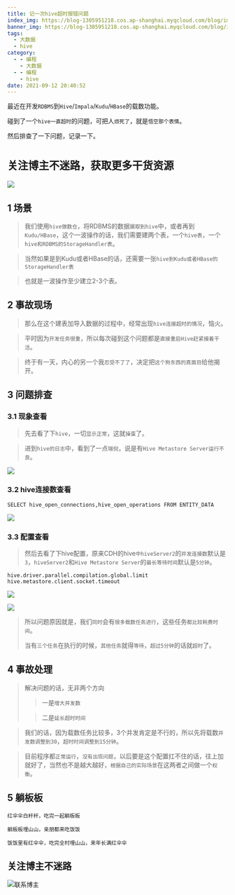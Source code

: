 ```yaml
---
title: 记一次hive超时报错问题
index_img: https://blog-1305951218.cos.ap-shanghai.myqcloud.com/blog/image/articleBg/1(94).jpg
banner_img: https://blog-1305951218.cos.ap-shanghai.myqcloud.com/blog/image/articleBg/1(94).jpg
tags:
  - 大数据
  - hive
category:
  - - 编程
    - 大数据
  - - 编程
    - hive
date: 2021-09-12 20:40:52
---
```


最近在开发`RDBMS`到`Hive`/`Impala`/`Kudu`/`HBase`的载数功能。

碰到了一个`hive一直超时`的问题，可把人`烦死了`，就是`悟空那个表情`。

然后排查了一下问题，记录一下。

<!-- more -->

# `关注博主不迷路，获取更多干货资源`

![](https://github-edu-student-id-card-basic-1305951218.cos.ap-shanghai.myqcloud.com/shouhou.jpg)

## 1 场景

> 我们使用`hive做数仓`，将RDBMS的数据`摄取到hive`中，或者再到`Kudu/HBase`，这个一波操作的话，我们需要建两个表，一个`hive表`，一个`hive和RDBMS的StorageHandler表`。
 
> 当然如果是到Kudu或者HBase的话，还需要一张`hive到Kudu或者HBase的StorageHandler表`
 
> 也就是一波操作至少建立2-3个表。

## 2 事故现场

> 那么在这个建表加导入数据的过程中，经常出现`hive连接超时的情况`，恼火。

> 平时因为`开发任务很重`，所以每次碰到这个问题都是`直接重启Hive赶紧接着干活`。

> 终于有一天，内心的另一个我`忍受不了了`，决定把`这个狗东西的真面目`给他揭开。 

## 3 问题排查

### 3.1 现象查看

> 先去看了下`hive`，一切`显示正常`，这就`操蛋`了。

> 进到`hive的日志`中，看到了一点`端倪`，说是有`Hive Metastore Server运行不良`。

![](https://blog-1305951218.cos.ap-shanghai.myqcloud.com/blog/image/articleContent/记一次hive超时报错问题/3.png)

### 3.2 hive连接数查看

```shell
SELECT hive_open_connections,hive_open_operations FROM ENTITY_DATA
```

![](https://blog-1305951218.cos.ap-shanghai.myqcloud.com/blog/image/articleContent/记一次hive超时报错问题/4.png)

### 3.3 配置查看

> 然后去看了下hive配置，原来CDH的hive`中hiveServer2`的`并发连接数`默认是`3`，`hiveServer2`和`Hive Metastore Server`的`最长等待时间`默认是`5分钟`。

```shell
hive.driver.parallel.compilation.global.limit
hive.metastore.client.socket.timeout
```

![](https://blog-1305951218.cos.ap-shanghai.myqcloud.com/blog/image/articleContent/记一次hive超时报错问题/1.png)

![](https://blog-1305951218.cos.ap-shanghai.myqcloud.com/blog/image/articleContent/记一次hive超时报错问题/2.png)

> 所以问题原因就是，我们`同时`会有`很多载数任务进行`，这些任务`都比较耗费时间`。
> 
> 当有`三个任务`在执行的时候，`其他任务`就得`等待`，`超过5分钟`的话就`超时`了。

## 4 事故处理

> 解决问题的话，无非两个方向
>> 一是`增大并发数`
> 
>> 二是`延长超时时间 `

> 我们的话，因为载数任务比较多，3个并发肯定是不行的，所以先将载数`并发数调整到30`，`超时时间调整到15分钟`。

> 目前程序都`正常运行`，`没有出现问题`，以后要是这个配置扛不住的话，往上加就好了，当然也不是越大越好，`根据自己的实际场景`在这两者之间做一个`权衡`。

## 5 躺板板

`红伞伞白杆杆，吃完一起躺板板`

`躺板板埋山山，亲朋都来吃饭饭`

`饭饭里有红伞伞，吃完全村埋山山，来年长满红伞伞`

## 关注博主不迷路
![联系博主](https://github-edu-student-id-card-basic-1305951218.cos.ap-shanghai.myqcloud.com/shouhou.jpg)